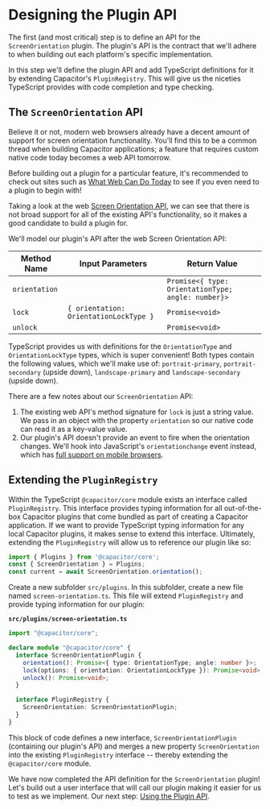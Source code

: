 # Designing the Plugin API

The first (and most critical) step is to define an API for the `ScreenOrientation` plugin. The plugin's API is the contract that we'll adhere to when building out each platform's specific implementation.

In this step we'll define the plugin API and add TypeScript definitions for it by extending Capacitor's `PluginRegistry`. This will give us the niceties TypeScript provides with code completion and type checking.

## The `ScreenOrientation` API

Believe it or not, modern web browsers already have a decent amount of support for screen orientation functionality. You'll find this to be a common thread when building Capacitor applications; a feature that requires custom native code today becomes a web API tomorrow.

Before building out a plugin for a particular feature, it's recommended to check out sites such as [What Web Can Do Today](https://whatwebcando.today/) to see if you even need to a plugin to begin with!

Taking a look at the web [Screen Orientation API](https://whatwebcando.today/screen-orientation.html), we can see that there is not broad support for all of the existing API's functionality, so it makes a good candidate to build a plugin for.

We'll model our plugin's API after the web Screen Orientation API:

| Method Name   | Input Parameters                       | Return Value                                       |
| ------------- | -------------------------------------- | -------------------------------------------------- |
| `orientation` |                                        | `Promise<{ type: OrientationType; angle: number}>` |
| `lock`        | `{ orientation: OrientationLockType }` | `Promise<void>`                                    |
| `unlock`      |                                        | `Promise<void>`                                    |

TypeScript provides us with definitions for the `OrientationType` and `OrientationLockType` types, which is super convenient! Both types contain the following values, which we'll make use of: `portrait-primary`, `portrait-secondary` (upside down), `landscape-primary` and `landscape-secondary` (upside down).

There are a few notes about our `ScreenOrientation` API:

1. The existing web API's method signature for `lock` is just a string value. We pass in an object with the property `orientation` so our native code can read it as a key-value value.
2. Our plugin's API doesn't provide an event to fire when the orientation changes. We'll hook into JavaScript's `orientationchange` event instead, which has [full support on mobile browsers](https://developer.mozilla.org/en-US/docs/Web/API/Window/orientationchange_event).

## Extending the `PluginRegistry`

Within the TypeScript `@capacitor/core` module exists an interface called `PluginRegistry`. This interface provides typing information for all out-of-the-box Capacitor plugins that come bundled as part of creating a Capacitor application. If we want to provide TypeScript typing information for any local Capacitor plugins, it makes sense to extend this interface. Ultimately, extending the `PluginRegistry` will allow us to reference our plugin like so:

```TypeScript
import { Plugins } from '@capacitor/core';
const { ScreenOrientation } = Plugins;
const current = await ScreenOrientation.orientation();
```

Create a new subfolder `src/plugins`. In this subfolder, create a new file named `screen-orientation.ts`. This file will extend `PluginRegistry` and provide typing information for our plugin:

**`src/plugins/screen-orientation.ts`**

```TypeScript
import "@capacitor/core";

declare module "@capacitor/core" {
  interface ScreenOrientationPlugin {
    orientation(): Promise<{ type: OrientationType; angle: number }>;
    lock(options: { orientation: OrientationLockType }): Promise<void>;
    unlock(): Promise<void>;
  }

  interface PluginRegistry {
    ScreenOrientation: ScreenOrientationPlugin;
  }
}
```

This block of code defines a new interface, `ScreenOrientationPlugin` (containing our plugin's API) and merges a new property `ScreenOrientation` into the existing `PluginRegistry` interface -- thereby extending the `@capacitor/core` module.

We have now completed the API definition for the `ScreenOrientation` plugin! Let's build out a user interface that will call our plugin making it easier for us to test as we implement. Our next step: [Using the Plugin API](/docs/calling-plugin.md).
